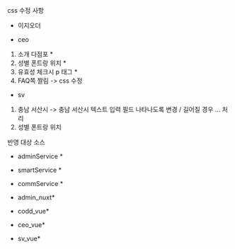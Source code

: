 css 수정 사항

- 이지오더


- ceo
1. 소개 다점포 *
2. 성별 폰트랑 위치 *
3. 유효성 체크시 p 태그 *
4. FAQ쪽 짤림 -> css 수정

- sv
1. 충남 서산시 -> 충남 서산시 텍스트 입력 필드 나타나도록 변경 / 길어질 경우 ... 처리
2. 성별 폰트랑 위치



반영 대상 소스
- adminService *
- smartService *
- commService *

- admin_nuxt*
- codd_vue*
- ceo_vue*
- sv_vue*
